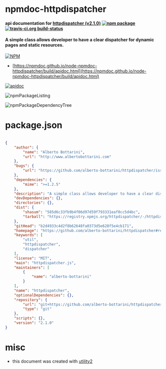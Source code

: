 # npmdoc-httpdispatcher

#### api documentation for  [httpdispatcher (v2.1.0)](https://github.com/alberto-bottarini/httpdispatcher#readme)  [![npm package](https://img.shields.io/npm/v/npmdoc-httpdispatcher.svg?style=flat-square)](https://www.npmjs.org/package/npmdoc-httpdispatcher) [![travis-ci.org build-status](https://api.travis-ci.org/npmdoc/node-npmdoc-httpdispatcher.svg)](https://travis-ci.org/npmdoc/node-npmdoc-httpdispatcher)

#### A simple class allows developer to have a clear dispatcher for dynamic pages and static resources.

[![NPM](https://nodei.co/npm/httpdispatcher.png?downloads=true&downloadRank=true&stars=true)](https://www.npmjs.com/package/httpdispatcher)

- [https://npmdoc.github.io/node-npmdoc-httpdispatcher/build/apidoc.html](https://npmdoc.github.io/node-npmdoc-httpdispatcher/build/apidoc.html)

[![apidoc](https://npmdoc.github.io/node-npmdoc-httpdispatcher/build/screenCapture.buildCi.browser.%252Ftmp%252Fbuild%252Fapidoc.html.png)](https://npmdoc.github.io/node-npmdoc-httpdispatcher/build/apidoc.html)

![npmPackageListing](https://npmdoc.github.io/node-npmdoc-httpdispatcher/build/screenCapture.npmPackageListing.svg)

![npmPackageDependencyTree](https://npmdoc.github.io/node-npmdoc-httpdispatcher/build/screenCapture.npmPackageDependencyTree.svg)



# package.json

```json

{
    "author": {
        "name": "Alberto Bottarini",
        "url": "http://www.albertobottarini.com"
    },
    "bugs": {
        "url": "https://github.com/alberto-bottarini/httpdispatcher/issues"
    },
    "dependencies": {
        "mime": ">=1.2.5"
    },
    "description": "A simple class allows developer to have a clear dispatcher for dynamic pages and static resources.",
    "devDependencies": {},
    "directories": {},
    "dist": {
        "shasum": "585d6c33fb9b4f06d97d59f793331eaf0cc5d4bc",
        "tarball": "https://registry.npmjs.org/httpdispatcher/-/httpdispatcher-2.1.0.tgz"
    },
    "gitHead": "b2d4933c4d2f8b62648fa0373d5e628f5e4cb171",
    "homepage": "https://github.com/alberto-bottarini/httpdispatcher#readme",
    "keywords": [
        "util",
        "httpdispatcher",
        "dispatcher"
    ],
    "license": "MIT",
    "main": "httpdispatcher.js",
    "maintainers": [
        {
            "name": "alberto-bottarini"
        }
    ],
    "name": "httpdispatcher",
    "optionalDependencies": {},
    "repository": {
        "url": "git+https://github.com/alberto-bottarini/httpdispatcher.git",
        "type": "git"
    },
    "scripts": {},
    "version": "2.1.0"
}
```



# misc
- this document was created with [utility2](https://github.com/kaizhu256/node-utility2)
